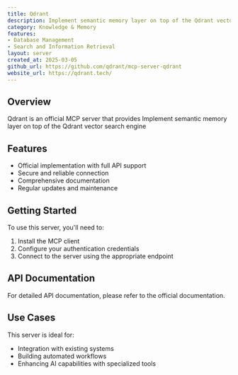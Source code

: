```yaml
---
title: Qdrant
description: Implement semantic memory layer on top of the Qdrant vector search engine
category: Knowledge & Memory
features:
- Database Management
- Search and Information Retrieval
layout: server
created_at: 2025-03-05
github_url: https://github.com/qdrant/mcp-server-qdrant
website_url: https://qdrant.tech/
---
```


## Overview

Qdrant is an official MCP server that provides Implement semantic memory layer on top of the Qdrant vector search engine

## Features

- Official implementation with full API support
- Secure and reliable connection
- Comprehensive documentation
- Regular updates and maintenance

## Getting Started

To use this server, you'll need to:

1. Install the MCP client
2. Configure your authentication credentials
3. Connect to the server using the appropriate endpoint

## API Documentation

For detailed API documentation, please refer to the official documentation.

## Use Cases

This server is ideal for:

- Integration with existing systems
- Building automated workflows
- Enhancing AI capabilities with specialized tools
